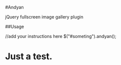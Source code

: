 #Andyan

jQuery fullscreen image gallery plugin

##Usage

  //add your instructions here
  $("#someting").andyan();

# Just a test.